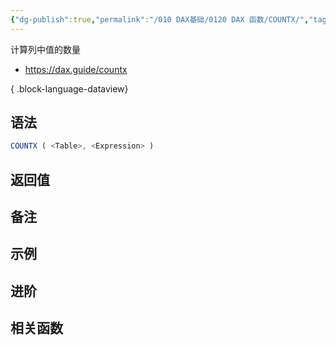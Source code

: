 ```yaml
---
{"dg-publish":true,"permalink":"/010 DAX基础/0120 DAX 函数/COUNTX/","tags":["迭代","聚合","dax函数"]}
---
```


计算列中值的数量
- https://dax.guide/countx

{ .block-language-dataview}
## 语法
```js
COUNTX ( <Table>, <Expression> )
```

## 返回值


## 备注



## 示例



## 进阶


## 相关函数
